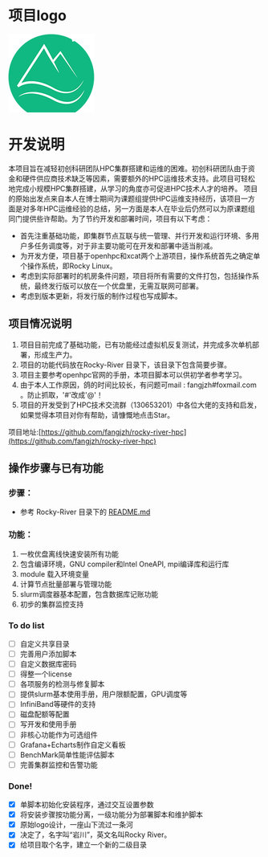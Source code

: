 # 项目logo
![logo](https://github.com/fangjzh/rocky-river-hpc/blob/master/Rocky-River/HPClogo/logo_r.png "Rocky River Logo")
# 开发说明

本项目旨在减轻初创科研团队HPC集群搭建和运维的困难。初创科研团队由于资金和硬件供应商技术缺乏等因素，需要额外的HPC运维技术支持。此项目可轻松地完成小规模HPC集群搭建，从学习的角度亦可促进HPC技术人才的培养。
项目的原始出发点来自本人在博士期间为课题组提供HPC运维支持经历，该项目一方面是对多年HPC运维经验的总结，另一方面是本人在毕业后仍然可以为原课题组同门提供些许帮助。为了节约开发和部署时间，项目有以下考虑：
- 首先注重基础功能，即集群节点互联与统一管理、并行开发和运行环境、多用户多任务调度等，对于非主要功能可在开发和部署中适当削减。
- 为开发方便，项目基于openhpc和xcat两个上游项目，操作系统首先之确定单个操作系统，即Rocky Linux。
- 考虑到实际部署时的机房条件问题，项目将所有需要的文件打包，包括操作系统，最终发行版可以放在一个优盘里，无需互联网可部署。
- 考虑到版本更新，将发行版的制作过程也写成脚本。

## 项目情况说明
1. 项目目前完成了基础功能，已有功能经过虚拟机反复测试，并完成多次单机部署，形成生产力。
2. 项目的功能代码放在Rocky-River 目录下，该目录下包含简要步骤。
3. 项目主要参考openhpc官网的手册，本项目脚本可以供初学者参考学习。
4. 由于本人工作原因，鸽的时间比较长，有问题可mail : fangjzh#foxmail.com 。防止抓取，'#'改成'@'！
5. 项目的开发受到了HPC技术交流群（130653201）中各位大佬的支持和启发，如果觉得本项目对你有帮助，请慷慨地点击Star。

项目地址:[https://github.com/fangjzh/rocky-river-hpc](https://github.com/fangjzh/rocky-river-hpc)

## 操作步骤与已有功能
### 步骤：
- 参考 Rocky-River 目录下的 [README.md](https://github.com/fangjzh/rocky-river-hpc/blob/master/Rocky-River/README.md)

### 功能：
1. 一枚优盘离线快速安装所有功能
2. 包含编译环境，GNU compiler和Intel OneAPI, mpi编译库和运行库
3. module 载入环境变量
4. 计算节点批量部署与管理功能
5. slurm调度器基本配置，包含数据库记账功能
6. 初步的集群监控支持

### To do list
- [ ] 自定义共享目录
- [ ] 完善用户添加脚本
- [ ] 自定义数据库密码
- [ ] 得整一个license
- [ ] 各项服务的检测与修复脚本
- [ ] 提供slurm基本使用手册，用户限额配置，GPU调度等
- [ ] InfiniBand等硬件的支持
- [ ] 磁盘配额等配置
- [ ] 写开发和使用手册
- [ ] 非核心功能作为可选组件
- [ ] Grafana+Echarts制作自定义看板
- [ ] BenchMark简单性能评估脚本
- [ ] 完善集群监控和告警功能

### Done!
- [x] 单脚本初始化安装程序，通过交互设置参数
- [x] 将安装步骤按功能分离，一级功能分为部署脚本和维护脚本
- [x] 原始logo设计，一座山下流过一条河
- [x] 决定了，名字叫“岩川”，英文名叫Rocky River。
- [x] 给项目取个名字，建立一个新的二级目录